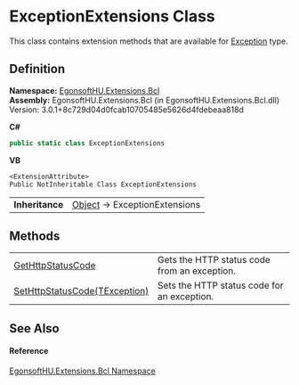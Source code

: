 # ExceptionExtensions Class


This class contains extension methods that are available for <a href="https://learn.microsoft.com/dotnet/api/system.exception" target="_blank" rel="noopener noreferrer">Exception</a> type.



## Definition
**Namespace:** <a href="N_EgonsoftHU_Extensions_Bcl.md">EgonsoftHU.Extensions.Bcl</a>  
**Assembly:** EgonsoftHU.Extensions.Bcl (in EgonsoftHU.Extensions.Bcl.dll) Version: 3.0.1+8c729d04d0fcab10705485e5626d4fdebeaa818d

**C#**
``` C#
public static class ExceptionExtensions
```
**VB**
``` VB
<ExtensionAttribute>
Public NotInheritable Class ExceptionExtensions
```

<table><tr><td><strong>Inheritance</strong></td><td><a href="https://learn.microsoft.com/dotnet/api/system.object" target="_blank" rel="noopener noreferrer">Object</a>  →  ExceptionExtensions</td></tr>
</table>



## Methods
<table>
<tr>
<td><a href="M_EgonsoftHU_Extensions_Bcl_ExceptionExtensions_GetHttpStatusCode.md">GetHttpStatusCode</a></td>
<td>Gets the HTTP status code from an exception.</td></tr>
<tr>
<td><a href="M_EgonsoftHU_Extensions_Bcl_ExceptionExtensions_SetHttpStatusCode__1.md">SetHttpStatusCode(TException)</a></td>
<td>Sets the HTTP status code for an exception.</td></tr>
</table>

## See Also


#### Reference
<a href="N_EgonsoftHU_Extensions_Bcl.md">EgonsoftHU.Extensions.Bcl Namespace</a>  
